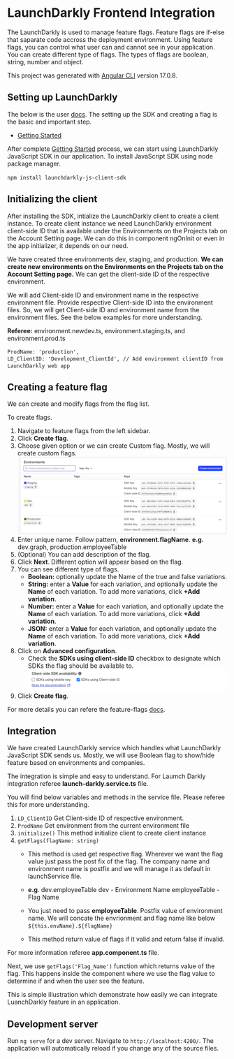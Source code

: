 # LaunchDarkly Frontend Integration

The LaunchDarkly is used to manage feature flags. Feature flags are if-else that saparate code accross the deployment environment. Using feature flags, you can control what user can and cannot see in your application. You can create different type of flags. The types of flags are boolean, string, number and object.

This project was generated with [Angular CLI](https://github.com/angular/angular-cli) version 17.0.8.

## Setting up LaunchDarkly

The below is the user [docs](https://docs.launchdarkly.com/home). The setting up the SDK and creating a flag is the basic and important step.
- [Getting Started](https://docs.launchdarkly.com/home/getting-started "Getting Started")

After complete [Getting Started](https://docs.launchdarkly.com/home/getting-started "Getting Started") process, we can start using LaunchDarkly JavaScript SDK in our application. To install JavaScript SDK using node package manager.

`npm install launchdarkly-js-client-sdk`

## Initializing the client

After installing the SDK, intialize the LaunchDarkly client to create a client instance. To create client instance we need LaunchDarkly environment client-side ID that is available under the Environments on the Projects tab on the Account Setting page. We can do this in component ngOnInit or even in the app initializer, it depends on our need.

We have created three environments dev, staging, and production. **We can create new environments on the Environments on the Projects tab on the Account Setting page.** We can get the client-side ID of the respective environment.

We will add Client-side ID and environment name in the respective environment file. Provide respective Client-side ID into the environment files. So, we will get Client-side ID and environment name from the environment files. See the below examples for more understanding. 

**Referee:** environment.newdev.ts, environment.staging.ts, and environment.prod.ts

    ProdName: 'production',
    LD_ClientID: 'Development_ClientId', // Add environment clientID from LaunchDarkly web app

## Creating a feature flag

We can create and modify flags from the flag list.

To create flags.
1. Navigate to feature flags from the left sidebar.
1. Click **Create flag**.
1. Choose given option or we can create Custom flag. Mostly, we will create custom flags.
![](https://raw.githubusercontent.com/Promact/launchdarkly/master/src/assets/images/init-client.png?token=GHSAT0AAAAAACJ5UJ5LUVVLNYDTV6WOJPYWZMVKWFA)
1. Enter unique name. Follow pattern, **environment.flagName**.
**e.g.** dev.graph, production.employeeTable
1. (Optional) You can add description of the flag.
1. Click **Next**. Different option will appear based on the flag.
1. You can see different type of flags.
	- **Boolean:** optionally update the Name of the true and false variations.
	- **String:** enter a **Value** for each variation, and optionally update the **Name** of each variation. To add more variations, click **+Add variation**.
	- **Number:** enter a **Value** for each variation, and optionally update the **Name** of each variation. To add more variations, click **+Add variation**.
	- **JSON:** enter a **Value** for each variation, and optionally update the **Name** of each variation. To add more variations, click **+Add variation**.
1. Click on **Advanced configuration**.
	- Check the **SDKs using client-side ID** checkbox to designate which SDKs the flag should be available to.
![](https://raw.githubusercontent.com/Promact/launchdarkly/master/src/assets/images/client-id.png?token=GHSAT0AAAAAACJ5UJ5K2ZIJS7A4RJ6JIVBAZMVKWCA "ClientID")
1. Click **Create flag**.

For more details you can refere the feature-flags [docs](https://docs.launchdarkly.com/home/creating-flags/feature-flags "docs").

## Integration

We have created LaunchDarkly service which handles what LaunchDarkly JavaScript SDK sends us. Mostly, we will use Boolean flag to show/hide feature based on environments and companies.

The integration is simple and easy to understand. For Laumch Darkly integration referee **launch-darkly.service.ts** file.

You will find below variables and methods in the service file. Please referee this for more understanding. 

1. `LD_ClientID` Get Client-side ID of respective environment. 
2. `ProdName` Get environment from the current environment file  
3. `initialize()` This method initialize client to create client instance
4. `getFlags(flagName: string)`
	- This method is used get respective flag. Wherever we want the flag value just pass the post fix of the flag. The company name and environment name is postfix and we will manage it as default in launchService file.

	- **e.g**. dev.employeeTable
		dev - Environment Name
		employeeTable - Flag Name

	- You just need to pass **employeeTable**. Postfix value of environment name. We will concate the envrionment and flag name like below 
		`${this.envName}.${flagName}`
	- This method return value of flags if it valid and return false if invalid.

For more information referee **app.component.ts** file.

Next, we use `getFlags('Flag_Name')` function which returns value of the flag. This happens inside the component where we use the flag value to determine if and when the user see the feature.

This is simple illustration which demonstrate how easily we can integrate LuanchDarkly feature in an application.

## Development server

Run `ng serve` for a dev server. Navigate to `http://localhost:4200/`. The application will automatically reload if you change any of the source files.
